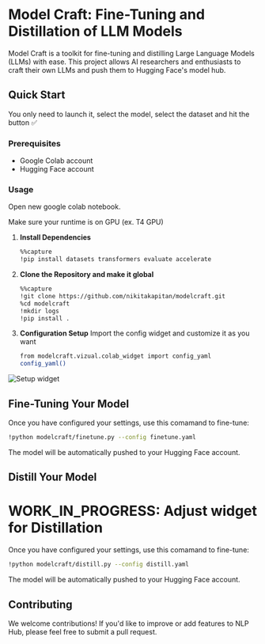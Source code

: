 # Model Craft: Fine-Tuning and Distillation of LLM Models

Model Craft is a toolkit for fine-tuning and distilling Large Language Models (LLMs) with ease. This project allows AI researchers and enthusiasts to craft their own LLMs and push them to Hugging Face's model hub.

## Quick Start

You only need to launch it, select the model, select the dataset and hit the button ✅

### Prerequisites

- Google Colab account
- Hugging Face account

### Usage

Open new google colab notebook.

Make sure your runtime is on GPU (ex. T4 GPU) 

1. **Install Dependencies**
   
   ```bash
   %%capture
   !pip install datasets transformers evaluate accelerate 

2. **Clone the Repository and make it global**
   
   ```bash
   %%capture
   !git clone https://github.com/nikitakapitan/modelcraft.git
   %cd modelcraft
   !mkdir logs
   !pip install .


3. **Configuration Setup**
Import the config widget and customize it as you want

   ```bash
   from modelcraft.vizual.colab_widget import config_yaml
   config_yaml() 

![Setup widget](docs/images/setup.png)

## Fine-Tuning Your Model

Once you have configured your settings, use this comamand to fine-tune:

  ```bash
  !python modelcraft/finetune.py --config finetune.yaml
  ```

The model will be automatically pushed to your Hugging Face account.

## Distill Your Model

# WORK_IN_PROGRESS: Adjust widget for Distillation

Once you have configured your settings, use this comamand to fine-tune:

  ```bash
  !python modelcraft/distill.py --config distill.yaml
  ```

The model will be automatically pushed to your Hugging Face account.

## Contributing
We welcome contributions! If you'd like to improve or add features to NLP Hub, please feel free to submit a pull request.
